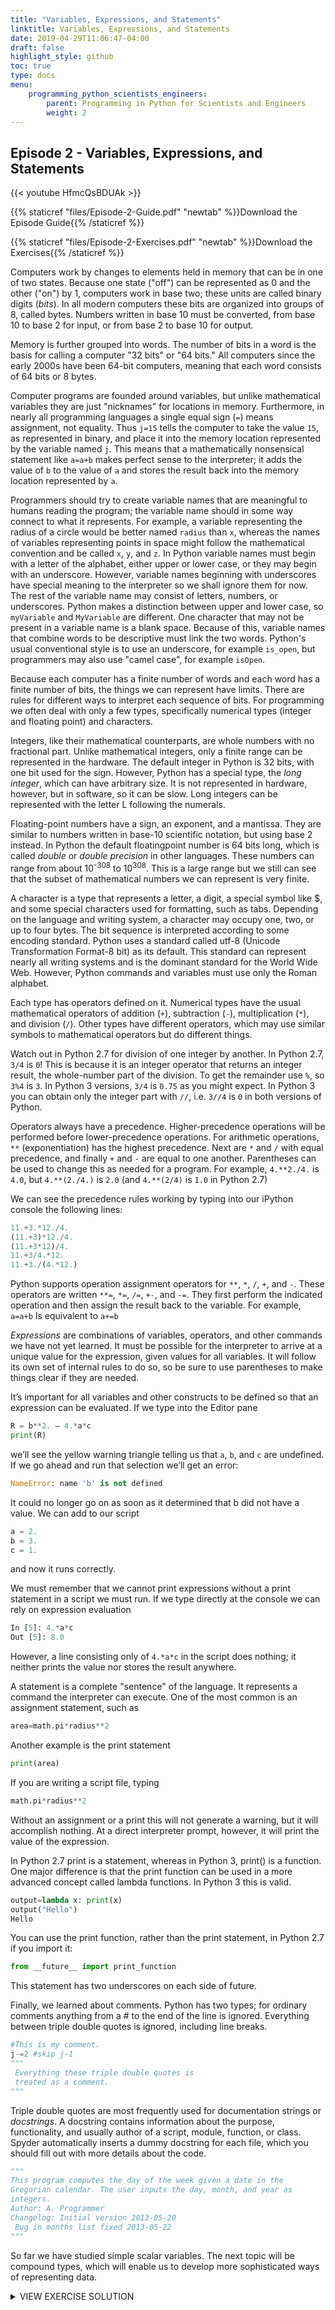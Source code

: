 ```yaml
---
title: "Variables, Expressions, and Statements"
linktitle: Variables, Expressions, and Statements
date: 2019-04-29T11:06:47-04:00
draft: false
highlight_style: github
toc: true
type: docs
menu:
    programming_python_scientists_engineers:
        parent: Programming in Python for Scientists and Engineers
        weight: 2
---
```


## Episode 2 - Variables, Expressions, and Statements

{{< youtube HfmcQsBDUAk >}}

{{% staticref "files/Episode-2-Guide.pdf" "newtab" %}}Download the Episode Guide{{% /staticref %}}

{{% staticref "files/Episode-2-Exercises.pdf" "newtab" %}}Download the Exercises{{% /staticref %}}

Computers work by changes to elements held in memory that can be in one of two states. 
Because one state ("off") can be represented as 0 and the other ("on") by 1, computers work in base two; these units are called binary digits (*bits*). In all modern computers these bits are organized into groups of 8, called bytes. Numbers written in base 10 must be converted, from base 10 to base 2 for input, or from base 2 to base 10 for output.

Memory is further grouped into words. The number of bits in a word is the basis for calling a computer "32 bits" or "64 bits." All computers since the early 2000s have been 64-bit computers, meaning that each word consists of 64 bits or 8 bytes.

Computer programs are founded around variables, but unlike mathematical variables they are 
just "nicknames" for locations in memory. Furthermore, in nearly all programming languages a single equal sign (`=`) means assignment, not equality. Thus 
`j=15`
tells the computer to take the value `15`, as represented in binary, and place it into the memory location represented by the variable named `j`. This means that a mathematically nonsensical statement like
`a=a+b`
makes perfect sense to the interpreter; it adds the value of `b` to the value of `a` and stores the result back into the memory location represented by `a`.

Programmers should try to create variable names that are meaningful to humans reading the 
program; the variable name should in some way connect to what it represents. For example, a variable representing the radius of a circle would be better named `radius` than `x`, whereas the names of variables representing points in space might follow the mathematical convention and be called `x`, `y`, and `z`. In Python variable names must begin with a letter of the alphabet, either upper or lower case, or they may begin with an underscore. However, variable names beginning with underscores have special meaning to the interpreter so we shall ignore them for now. The rest of the variable name may consist of letters, numbers, or underscores. Python makes a distinction between upper and lower case, so `myVariable` and `MyVariable` are different. One character that may not be present in a variable name is a blank space. Because of this, variable names that combine words to be descriptive must link the two words. Python's usual conventional style is to use an underscore, for example `is_open`, but programmers may also use "camel case", for example `isOpen`.


Because each computer has a finite number of words and each word has a finite number of 
bits, the things we can represent have limits. There are rules for different ways to interpret each sequence of bits. For programming we often deal with only a few types, specifically numerical types (integer and floating point) and characters. 

Integers, like their mathematical counterparts, are whole numbers with no fractional part. 
Unlike mathematical integers, only a finite range can be represented in the hardware. The 
default integer in Python is 32 bits, with one bit used for the sign. However, Python has a special type, the *long integer*, which can have arbitrary size. It is not represented in hardware, however, but in software, so it can be slow. Long integers can be represented with the letter L following the numerals.

Floating-point numbers have a sign, an exponent, and a mantissa. They are similar to numbers written in base-10 scientific notation, but using base 2 instead. In Python the default floatingpoint number is 64 bits long, which is called *double* or *double precision* in other languages. These numbers can range from about 10<sup>-308</sup> to 10<sup>308</sup>. This is a large range but we still can see that the subset of mathematical numbers we can represent is very finite.

A character is a type that represents a letter, a digit, a special symbol like $, and some special characters used for formatting, such as tabs. Depending on the language and writing system, a character may occupy one, two, or up to four bytes. The bit sequence is interpreted according to some encoding standard. Python uses a standard called utf-8 (Unicode Transformation Format-8 bit) as its default. This standard can represent nearly all writing systems and is the dominant standard for the World Wide Web. However, Python commands and variables must use only the Roman alphabet.

Each type has operators defined on it. Numerical types have the usual mathematical operators of addition (`+`), subtraction (`-`), multiplication (`*`), and division (`/`). Other types have different operators, which may use similar symbols to mathematical operators but do different things.
	
Watch out in Python 2.7 for division of one integer by another. In Python 2.7, `3/4` is `0`! This is because it is an integer operator that returns an integer result, the whole-number part of the division. To get the remainder use `%`, so `3%4` is `3`. In Python 3 versions, `3/4` is `0.75` as you might expect. In Python 3 you can obtain only the integer part with `//`, i.e. `3//4` is `0` in both versions of Python.

Operators always have a precedence. Higher-precedence operations will be performed before 
lower-precedence operations. For arithmetic operations, `**` (exponentiation) has the highest precedence. Next are `*` and `/` with equal precedence, and finally `+` and `-` are equal to one another. Parentheses can be used to change this as needed for a program. For example, `4.**2./4.` is `4.0`, but `4.**(2./4.)` is `2.0` (and `4.**(2/4)` is `1.0` in Python 2.7)

We can see the precedence rules working by typing into our iPython console the following lines:

```python
11.+3.*12./4.
(11.+3)*12./4.
(11.+3*12)/4.
11.+3/4.*12.
11.+3./(4.*12.)
```

Python supports operation assignment operators for `**`, `*`, `/`, `+`, and `-`. These operators are written `**=`, `*=`, `/=`, `+-`, and `-=`. They first perform the indicated operation and then assign the result back to the variable. For example,
`a=a+b`
Is equivalent to
`a+=b`

*Expressions* are combinations of variables, operators, and other commands we have not yet learned. It must be possible for the interpreter to arrive at a unique value for the expression, given values for all variables. It will follow its own set of internal rules to do so, so be sure to use parentheses to make things clear if they are needed.

It’s important for all variables and other constructs to be defined so that an expression can be evaluated. If we type into the Editor pane

```python
R = b**2. – 4.*a*c
print(R)
```
we’ll see the yellow warning triangle telling us that `a`, `b`, and `c` are undefined. If we go ahead and run that selection we’ll get an error:

```python
NameError: name 'b' is not defined
```

It could no longer go on as soon as it determined that b did not have a value. We can add to our script

```python
a = 2.
b = 3.
c = 1.
```

and now it runs correctly.

We must remember that we cannot print expressions without a print statement in a script we must run. If we type directly at the console we can rely on expression evaluation

```python
In [5]: 4.*a*c
Out [5]: 8.0
```

However, a line consisting only of `4.*a*c` in the script does nothing; it neither prints the value nor stores the result anywhere.

A statement is a complete "sentence" of the language. It represents a command the 
interpreter can execute. One of the most common is an assignment statement, such as

```python
area=math.pi*radius**2
```

Another example is the print statement

```python
print(area)
```

If you are writing a script file, typing 

```python
math.pi*radius**2
```

Without an assignment or a print this will not generate a warning, but it will accomplish nothing. At a direct interpreter prompt, however, it will print the value of the expression.

In Python 2.7 print is a statement, whereas in Python 3, print() is a function. One major 
difference is that the print function can be used in a more advanced concept called lambda 
functions. In Python 3 this is valid.

```python
output=lambda x: print(x)
output("Hello")
Hello
```

You can use the print function, rather than the print statement, in Python 2.7 if you import it:

```python
from __future__ import print_function
```

This statement has two underscores on each side of future.

Finally, we learned about comments. Python has two types; for ordinary comments anything from a # to the end of the line is ignored. Everything between triple double quotes is ignored, including line breaks.

```python
#This is my comment.
j-=2 #skip j-1
"""
 Everything these triple double quotes is
 treated as a comment.
"""
```

Triple double quotes are most frequently used for documentation strings or *docstrings*. A docstring contains information about the purpose, functionality, and usually author of a script, module, function, or class. Spyder automatically inserts a dummy docstring for each file, which you should fill out with more details about the code.

```python
"""
This program computes the day of the week given a date in the
Gregorian calendar. The user inputs the day, month, and year as
integers.
Author: A. Programmer
Changelog: Initial version 2013-05-20
 Bug in months list fixed 2013-05-22
"""
```

So far we have studied simple scalar variables. The next topic will be compound types, which will enable us to develop more sophisticated ways of representing data.

<details>
<summary>VIEW EXERCISE SOLUTION</summary>
```python
# -*- coding: utf-8 -*-
"""
    Spyder Editor

    Author:  A. Programmer
"""
import math

print 97.*33./14.+8.
#print(expression) for Python 3
print 97.*33./(14.+8.)

A=22.
B=15.
#longer form
#A=A+B 
#shorter form
A+=B
C=A*math.sqrt(B)
A=math.sqrt(B)
print A
#print (A)
D=math.sqrt(A**2)
print D, A-D
#print(D,A-D)
```python
</details>
